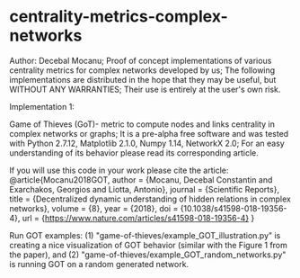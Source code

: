 # centrality-metrics-complex-networks
Author: Decebal Mocanu;
Proof of concept implementations of various centrality metrics for complex networks developed by us;
The following implementations are distributed in the hope that they may be useful, but WITHOUT ANY WARRANTIES; Their use is entirely at the user's own risk.

Implementation 1:

Game of Thieves (GoT)- metric to compute nodes and links centrality in complex networks or graphs;
It is a pre-alpha free software and was tested with Python 2.7.12, Matplotlib 2.1.0, Numpy 1.14, NetworkX 2.0;
For an easy understanding of its behavior please read its corresponding article.

If you will use this code in your work please cite the article:
@article{Mocanu2018GOT,
  author =        {Mocanu, Decebal Constantin and Exarchakos, Georgios and Liotta, Antonio},
  journal =       {Scientific Reports},
  title =         {Decentralized dynamic understanding of hidden relations in complex networks},
  volume =        {8},
  year =          {2018},
  doi =           {10.1038/s41598-018-19356-4},
  url =           {https://www.nature.com/articles/s41598-018-19356-4}
}

Run GOT examples: (1) "game-of-thieves/example_GOT_illustration.py" is creating a nice visualization of GOT behavior (similar with the Figure 1 from the paper), and (2) "game-of-thieves/example_GOT_random_networks.py" is running GOT on a random generated network.
